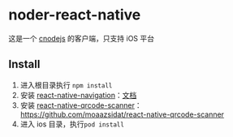# noder-react-native
这是一个 [cnodejs](https://cnodejs.org/) 的客户端，只支持 iOS 平台
## Install
1. 进入根目录执行 `npm install`
2. 安装 [react-native-navigation](https://github.com/wix/react-native-navigation)：[文档](http://wix.github.io/react-native-navigation/#/installation-ios)
3. 安装 [react-native-qrcode-scanner](https://github.com/moaazsidat/react-native-qrcode-scanner)：https://github.com/moaazsidat/react-native-qrcode-scanner
4. 进入 ios 目录，执行`pod install`

